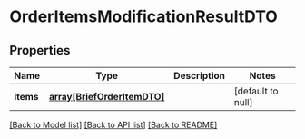 # OrderItemsModificationResultDTO

## Properties
Name | Type | Description | Notes
------------ | ------------- | ------------- | -------------
**items** | [**array[BriefOrderItemDTO]**](BriefOrderItemDTO.md) |  | [default to null]

[[Back to Model list]](../README.md#documentation-for-models) [[Back to API list]](../README.md#documentation-for-api-endpoints) [[Back to README]](../README.md)



